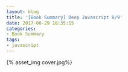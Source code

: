 ```yaml
---
layout: blog
title: '[Book Summary] Deep Javascript 8/9'
date: 2017-06-29 18:35:15
categories:
- Book Summary
tags:
- javascript
---
```


{% asset_img cover.jpg%} 